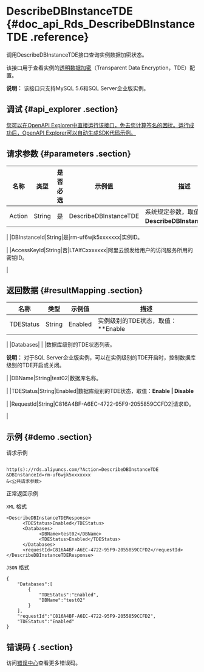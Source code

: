 # DescribeDBInstanceTDE {#doc_api_Rds_DescribeDBInstanceTDE .reference}

调用DescribeDBInstanceTDE接口查询实例数据加密状态。

该接口用于查看实例的[透明数据加密](~~33510~~)（Transparent Data Encryption，TDE）配置。

**说明：** 该接口只支持MySQL 5.6和SQL Server企业版实例。

## 调试 {#api_explorer .section}

[您可以在OpenAPI Explorer中直接运行该接口，免去您计算签名的困扰。运行成功后，OpenAPI Explorer可以自动生成SDK代码示例。](https://api.aliyun.com/#product=Rds&api=DescribeDBInstanceTDE&type=RPC&version=2014-08-15)

## 请求参数 {#parameters .section}

|名称|类型|是否必选|示例值|描述|
|--|--|----|---|--|
|Action|String|是|DescribeDBInstanceTDE|系统规定参数，取值：**DescribeDBInstanceTDE**。

 |
|DBInstanceId|String|是|rm-uf6wjk5xxxxxxx|实例ID。

 |
|AccessKeyId|String|否|LTAIfCxxxxxxx|阿里云颁发给用户的访问服务所用的密钥ID。

 |

## 返回数据 {#resultMapping .section}

|名称|类型|示例值|描述|
|--|--|---|--|
|TDEStatus|String|Enabled|实例级别的TDE状态，取值：**Enable | Disable**

 |
|Databases| | |数据库级别的TDE状态列表。

 **说明：** 对于SQL Server企业版实例，可以在实例级别的TDE开启时，控制数据库级别的TDE开启或关闭。

 |
|DBName|String|test02|数据库名称。

 |
|TDEStatus|String|Enabled|数据库级别的TDE状态，取值：**Enable | Disable**

 |
|RequestId|String|C816A4BF-A6EC-4722-95F9-2055859CCFD2|请求ID。

 |

## 示例 {#demo .section}

请求示例

``` {#request_demo}

http(s)://rds.aliyuncs.com/?Action=DescribeDBInstanceTDE
&DBInstanceId=rm-uf6wjk5xxxxxxx
&<公共请求参数>

```

正常返回示例

`XML` 格式

``` {#xml_return_success_demo}
<DescribeDBInstanceTDEResponse>
	  <TDEStatus>Enabled</TDEStatus>
	  <Databases>
		    <DBName>test02</DBName>
		    <TDEStatus>Enabled</TDEStatus>
	  </Databases>
	  <requestId>C816A4BF-A6EC-4722-95F9-2055859CCFD2</requestId>
</DescribeDBInstanceTDEResponse>
```

`JSON` 格式

``` {#json_return_success_demo}
{
	"Databases":[
		{
			"TDEStatus":"Enabled",
			"DBName":"test02"
		}
	],
	"requestId":"C816A4BF-A6EC-4722-95F9-2055859CCFD2",
	"TDEStatus":"Enabled"
}
```

## 错误码 { .section}

访问[错误中心](https://error-center.alibabacloud.com/status/product/Rds)查看更多错误码。

